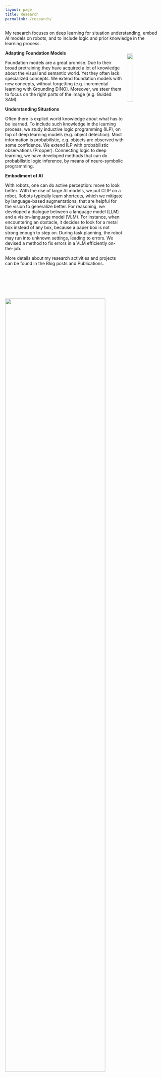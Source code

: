 ```yaml
---
layout: page
title: Research
permalink: /research/
---
```


My research focuses on deep learning for situation understanding, embed AI models on robots, and to include logic and prior knowledge in the learning process.

<img style="padding: 2%; float: right;" src="https://gertjanburghouts.github.io/pictures/presenting.jpg" width="20%">

**Adapting Foundation Models**

Foundation models are a great promise. Due to their broad pretraining they have acquired a lot of knowledge about the visual and semantic world. Yet they often lack specialized concepts. We extend foundation models with new concepts, without forgetting (e.g. incremental learning with Grounding DINO). Moreover, we steer them to focus on the right parts of the image (e.g. Guided SAM).

**Understanding Situations**

Often there is explicit world knowledge about what has to be learned. To include such knowledge in the learning process, we study inductive logic programming (ILP), on top of deep learning models (e.g. object detection). Most information is probabilistic, e.g. objects are observed with some confidence. We extend ILP with probabilistic observations (Propper). Connecting logic to deep learning, we have developed methods that can do probabilistic logic inference, by means of neuro-symbolic programming. 

**Embodiment of AI**

With robots, one can do active perception: move to look better. With the rise of large AI models, we put CLIP on a robot. Robots typically learn shortcuts, which we mitigate by language-based augmentations, that are helpful for the vision to generalize better. For reasoning, we developed a dialogue between a language model (LLM) and a vision-language model (VLM). For instance, when encountering an obstacle, it decides to look for a metal box instead of any box, because a paper box is not strong enough to step on. During task planning, the robot may run into unknown settings, leading to errors. We devised a method to fix errors in a VLM efficiently on-the-job.

More details about my research activities and projects can be found in the Blog posts and Publications.

<img src="https://gertjanburghouts.github.io/pictures/college_cv_uva.jpg" width="80%">
